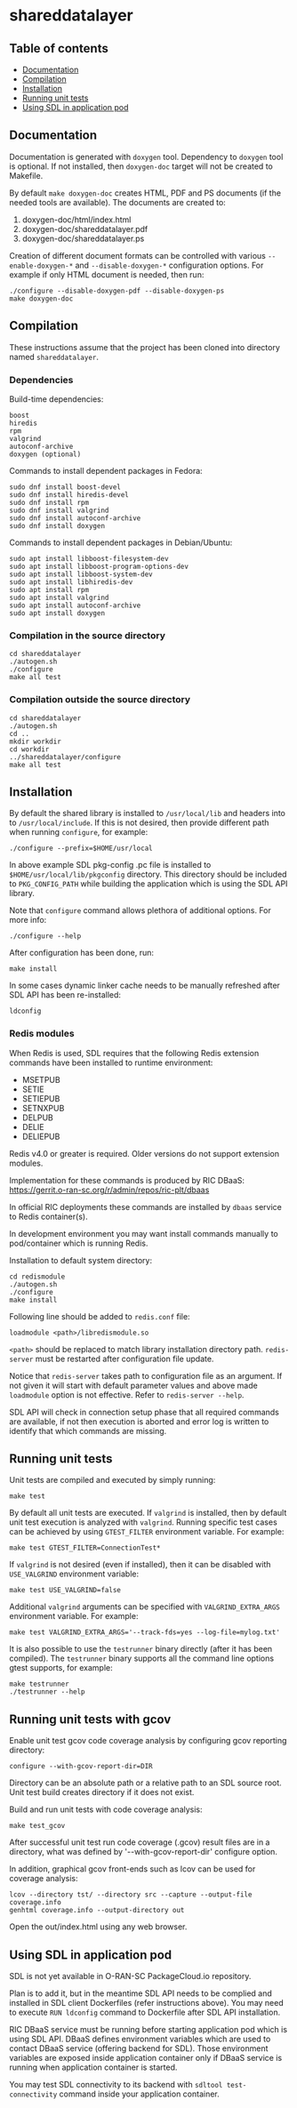 # shareddatalayer

## Table of contents

- [Documentation](#documentation)
- [Compilation](#compilation)
- [Installation](#installation)
- [Running unit tests](#running-unit-tests)
- [Using SDL in application pod](#using-sdl-in-application-pod)

## Documentation

Documentation is generated with `doxygen` tool. Dependency to `doxygen`
tool is optional. If not installed, then `doxygen-doc` target will not
be created to Makefile.

By default `make doxygen-doc` creates HTML, PDF and PS documents (if
the needed tools are available). The documents are created to:

1. doxygen-doc/html/index.html
2. doxygen-doc/shareddatalayer.pdf
3. doxygen-doc/shareddatalayer.ps

Creation of different document formats can be controlled with various
`--enable-doxygen-*` and `--disable-doxygen-*` configuration
options. For example if only HTML document is needed, then run:

    ./configure --disable-doxygen-pdf --disable-doxygen-ps
    make doxygen-doc

## Compilation

These instructions assume that the project has been cloned into
directory named `shareddatalayer`.

### Dependencies

Build-time dependencies:

    boost
    hiredis
    rpm
    valgrind
    autoconf-archive
    doxygen (optional)

Commands to install dependent packages in Fedora:

    sudo dnf install boost-devel
    sudo dnf install hiredis-devel
    sudo dnf install rpm
    sudo dnf install valgrind
    sudo dnf install autoconf-archive
    sudo dnf install doxygen

Commands to install dependent packages in Debian/Ubuntu:

    sudo apt install libboost-filesystem-dev
    sudo apt install libboost-program-options-dev
    sudo apt install libboost-system-dev
    sudo apt install libhiredis-dev
    sudo apt install rpm
    sudo apt install valgrind
    sudo apt install autoconf-archive
    sudo apt install doxygen

### Compilation in the source directory

    cd shareddatalayer
    ./autogen.sh
    ./configure
    make all test

### Compilation outside the source directory

    cd shareddatalayer
    ./autogen.sh
    cd ..
    mkdir workdir
    cd workdir
    ../shareddatalayer/configure
    make all test

## Installation

By default the shared library is installed to `/usr/local/lib` and
headers into to `/usr/local/include`. If this is not desired, then
provide different path when running `configure`, for example:

    ./configure --prefix=$HOME/usr/local

In above example SDL pkg-config .pc file is installed to `$HOME/usr/local/lib/pkgconfig`
directory. This directory should be included to `PKG_CONFIG_PATH` while building
the application which is using the SDL API library.

Note that `configure` command allows plethora of additional options.
For more info:

    ./configure --help

After configuration has been done, run:

    make install

In some cases dynamic linker cache needs to be manually refreshed after SDL API
has been re-installed:

    ldconfig

### Redis modules

When Redis is used, SDL requires that the following Redis extension commands
have been installed to runtime environment:
- MSETPUB
- SETIE
- SETIEPUB
- SETNXPUB
- DELPUB
- DELIE
- DELIEPUB

Redis v4.0 or greater is required. Older versions do not support extension
modules.

Implementation for these commands is produced by RIC DBaaS:
https://gerrit.o-ran-sc.org/r/admin/repos/ric-plt/dbaas

In official RIC deployments these commands are installed by `dbaas` service to
Redis container(s).

In development environment you may want install commands manually to pod/container
which is running Redis.

Installation to default system directory:

    cd redismodule
    ./autogen.sh
    ./configure
    make install

Following line should be added to `redis.conf` file:

    loadmodule <path>/libredismodule.so

`<path>` should be replaced to match library installation directory path.
`redis-server` must be restarted after configuration file update.

Notice that `redis-server` takes path to configuration file as an argument.
If not given it will start with default parameter values and above made
`loadmodule` option is not effective. Refer to `redis-server --help`.

SDL API will check in connection setup phase that all required commands are
available, if not then execution is aborted and error log is written to identify
that which commands are missing.

## Running unit tests

Unit tests are compiled and executed by simply running:

    make test

By default all unit tests are executed. If `valgrind` is installed,
then by default unit test execution is analyzed with `valgrind`.
Running specific test cases can be achieved by using `GTEST_FILTER`
environment variable. For example:

    make test GTEST_FILTER=ConnectionTest*

If `valgrind` is not desired (even if installed), then it can be
disabled with `USE_VALGRIND` environment variable:

    make test USE_VALGRIND=false

Additional `valgrind` arguments can be specified with `VALGRIND_EXTRA_ARGS`
environment variable. For example:

    make test VALGRIND_EXTRA_ARGS='--track-fds=yes --log-file=mylog.txt'

It is also possible to use the `testrunner` binary directly (after it
has been compiled). The `testrunner` binary supports all the command
line options gtest supports, for example:

    make testrunner
    ./testrunner --help

## Running unit tests with gcov

Enable unit test gcov code coverage analysis by configuring gcov reporting
directory:

    configure --with-gcov-report-dir=DIR

Directory can be an absolute path or a relative path to an SDL source root.
Unit test build creates directory if it does not exist.

Build and run unit tests with code coverage analysis:

    make test_gcov

After successful unit test run code coverage (.gcov) result files are in
a directory, what was defined by '--with-gcov-report-dir' configure option.

In addition, graphical gcov front-ends such as lcov can be used for coverage
analysis:

	lcov --directory tst/ --directory src --capture --output-file coverage.info
	genhtml coverage.info --output-directory out

Open the out/index.html using any web browser.

## Using SDL in application pod

SDL is not yet available in O-RAN-SC PackageCloud.io repository.

Plan is to add it, but in the meantime SDL API needs to be complied and installed
in SDL client Dockerfiles (refer instructions above). You may need to execute
`RUN ldconfig` command to Dockerfile after SDL API installation.

RIC DBaaS service must be running before starting application pod which is using SDL
API. DBaaS defines environment variables which are used to contact DBaaS service
(offering backend for SDL). Those environment variables are exposed inside application
container only if DBaaS service is running when application container is started.

You may test SDL connectivity to its backend with `sdltool test-connectivity`
command inside your application container.
